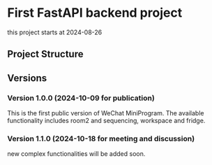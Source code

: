 # First FastAPI backend project

this project starts at 2024-08-26

## Project Structure

## Versions 
### Version 1.0.0 (2024-10-09 for publication)
This is the first public version of WeChat MiniProgram. The available functionality includes room2 and sequencing, workspace and fridge.

### Version 1.1.0 (2024-10-18 for meeting and discussion)
new complex functionalities will be added soon.

